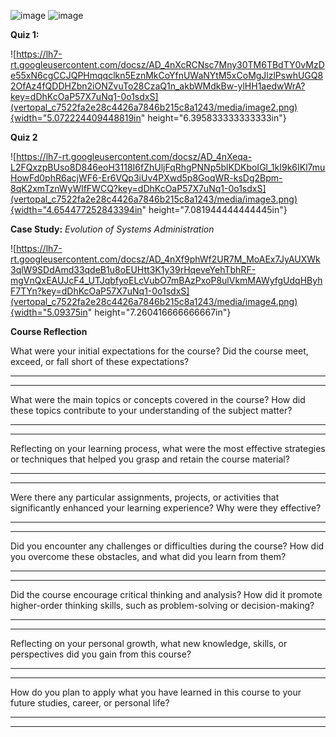![image](https://github.com/user-attachments/assets/eb3a7ddb-e8ca-4aa2-ada4-1077137d3d10)
![image](https://github.com/user-attachments/assets/7b4611d9-9c90-43e7-82cd-62e850a0154f)

**Quiz 1:**

![https://lh7-rt.googleusercontent.com/docsz/AD_4nXcRCNsc7Mny30TM6TBdTY0vMzDe55xN6cgCCJQPHmqqclkn5EznMkCoYfnUWaNYtM5xCoMgJlzlPswhUGQ82OfAz4fQDDHZbn2iONZvuTo28CzaQ1n_akbWMdkBw-ylHH1aedwWrA?key=dDhKcOaP57X7uNq1-0o1sdxS](vertopal_c7522fa2e28c4426a7846b215c8a1243/media/image2.png){width="5.072224409448819in"
height="6.395833333333333in"}

**Quiz 2**

![https://lh7-rt.googleusercontent.com/docsz/AD_4nXeqa-L2FQxzpBUso8D846eoH3118I6fZhUljFqRhgPNNp5blKDKboIGl_1kI9k6IKl7muHowFd0phR6acjWF6-Er6VQp3iUv4PXwd5p8GoqWR-ksDg2Bpm-8qK2xmTznWyWlfFWCQ?key=dDhKcOaP57X7uNq1-0o1sdxS](vertopal_c7522fa2e28c4426a7846b215c8a1243/media/image3.png){width="4.654477252843394in"
height="7.081944444444445in"}

**Case Study:** *Evolution of Systems Administration*

![https://lh7-rt.googleusercontent.com/docsz/AD_4nXf9phWf2UR7M_MoAEx7JyAUXWk3qlW9SDdAmd33qdeB1u8oEUHtt3K1y39rHqeveYehTbhRF-mgVnQxEAUJcF4_UTJqbfyoELcVubO7mBAzPxoP8ulVkmMAWyfgUdqHByhF7TYn?key=dDhKcOaP57X7uNq1-0o1sdxS](vertopal_c7522fa2e28c4426a7846b215c8a1243/media/image4.png){width="5.09375in"
height="7.260416666666667in"}

**Course Reflection**

What were your initial expectations for the course? Did the course meet,
exceed, or fall short of these expectations?

  -----------------------------------------------------------------------

  -----------------------------------------------------------------------

What were the main topics or concepts covered in the course? How did
these topics contribute to your understanding of the subject matter?

  -----------------------------------------------------------------------

  -----------------------------------------------------------------------

Reflecting on your learning process, what were the most effective
strategies or techniques that helped you grasp and retain the course
material?

  -----------------------------------------------------------------------

  -----------------------------------------------------------------------

Were there any particular assignments, projects, or activities that
significantly enhanced your learning experience? Why were they
effective?

  -----------------------------------------------------------------------

  -----------------------------------------------------------------------

Did you encounter any challenges or difficulties during the course? How
did you overcome these obstacles, and what did you learn from them?

  -----------------------------------------------------------------------

  -----------------------------------------------------------------------

Did the course encourage critical thinking and analysis? How did it
promote higher-order thinking skills, such as problem-solving or
decision-making?

  -----------------------------------------------------------------------

  -----------------------------------------------------------------------

Reflecting on your personal growth, what new knowledge, skills, or
perspectives did you gain from this course?

  -----------------------------------------------------------------------

  -----------------------------------------------------------------------

How do you plan to apply what you have learned in this course to your
future studies, career, or personal life?

  -----------------------------------------------------------------------

  -----------------------------------------------------------------------
